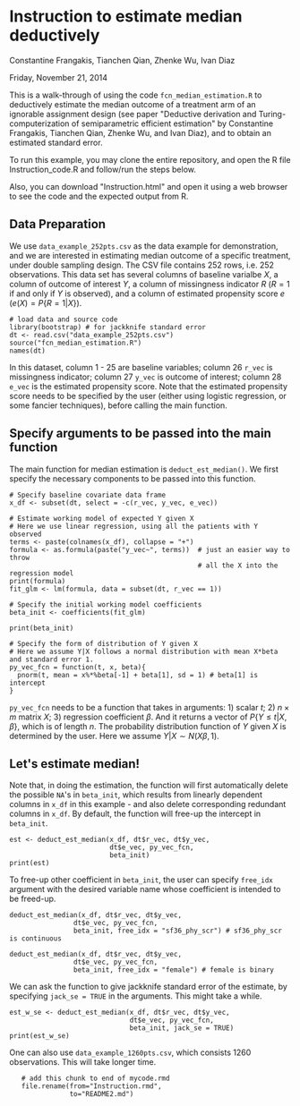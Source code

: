 # Instruction to estimate median deductively

Constantine Frangakis, Tianchen Qian, Zhenke Wu, Ivan Diaz

Friday, November 21, 2014

This is a walk-through of using the code `fcn_median_estimation.R` to deductively estimate the median outcome of a treatment arm of an ignorable assignment design (see paper "Deductive derivation and Turing-computerization of semiparametric efficient estimation" by Constantine Frangakis, Tianchen Qian, Zhenke Wu, and Ivan Diaz), and to obtain an estimated standard error.

To run this example, you may clone the entire repository, and open the R file Instruction_code.R and follow/run the steps below.

Also, you can download "Instruction.html" and open it using a web browser to see the code and the expected output from R. 

## Data Preparation

We use `data_example_252pts.csv` as the data example for demonstration, and we are interested in estimating median outcome of a specific treatment, under double sampling design. The CSV file contains 252 rows, i.e. 252 observations. This data set has several columns of baseline varialbe $X$, a column of outcome of interest $Y$, a column of missingness indicator $R$ ($R = 1$ if and only if $Y$ is observed), and a column of estimated propensity score $e$ ($e(X)=P\{R=1|X\}$).

```{r}
# load data and source code
library(bootstrap) # for jackknife standard error
dt <- read.csv("data_example_252pts.csv")
source("fcn_median_estimation.R")
names(dt)
```

In this dataset, column 1 - 25 are baseline variables; column 26 `r_vec` is missingness indicator; column 27 `y_vec` is outcome of interest; column 28 `e_vec` is the estimated propensity score. Note that the estimated propensity score needs to be specified by the user (either using logistic regression, or some fancier techniques), before calling the main function.

## Specify arguments to be passed into the main function

The main function for median estimation is `deduct_est_median()`. We first specify the necessary components to be passed into this function.

```{r}
# Specify baseline covariate data frame
x_df <- subset(dt, select = -c(r_vec, y_vec, e_vec))

# Estimate working model of expected Y given X
# Here we use linear regression, using all the patients with Y observed
terms <- paste(colnames(x_df), collapse = "+")
formula <- as.formula(paste("y_vec~", terms))  # just an easier way to throw 
                                               # all the X into the regression model
print(formula)
fit_glm <- lm(formula, data = subset(dt, r_vec == 1))

# Specify the initial working model coefficients
beta_init <- coefficients(fit_glm)

print(beta_init)

# Specify the form of distribution of Y given X
# Here we assume Y|X follows a normal distribution with mean X*beta and standard error 1.
py_vec_fcn = function(t, x, beta){
  pnorm(t, mean = x%*%beta[-1] + beta[1], sd = 1) # beta[1] is intercept
}
```

`py_vec_fcn` needs to be a function that takes in arguments: 1) scalar $t$; 2) $n \times m$ matrix $X$; 3) regression coefficient $\beta$. And it returns a vector of $P\{Y \leq t | X, \beta\}$, which is of length $n$. The probability distribution function of $Y$ given $X$ is determined by the user. Here we assume $Y|X \sim N(X\beta,1)$.

## Let's estimate median!

Note that, in doing the estimation, the function will first automatically delete the possible `NA`'s in `beta_init`, which results from linearly dependent columns in `x_df` in this example - and also delete corresponding redundant columns in `x_df`. By default, the function will free-up the intercept in `beta_init`.

```{r, cache = TRUE}
est <- deduct_est_median(x_df, dt$r_vec, dt$y_vec,
                         dt$e_vec, py_vec_fcn,
                         beta_init)
print(est)
```

To free-up other coefficient in `beta_init`, the user can specify `free_idx` argument with the desired variable name whose coefficient is intended to be freed-up.

```{r, cache = TRUE}
deduct_est_median(x_df, dt$r_vec, dt$y_vec,
                dt$e_vec, py_vec_fcn,
                beta_init, free_idx = "sf36_phy_scr") # sf36_phy_scr is continuous

deduct_est_median(x_df, dt$r_vec, dt$y_vec,
                dt$e_vec, py_vec_fcn,
                beta_init, free_idx = "female") # female is binary
```

We can ask the function to give jackknife standard error of the estimate, by specifying `jack_se = TRUE` in the arguments. This might take a while.

```{r, cache = TRUE}
est_w_se <- deduct_est_median(x_df, dt$r_vec, dt$y_vec,
                              dt$e_vec, py_vec_fcn,
                              beta_init, jack_se = TRUE)
print(est_w_se)
```


One can also use `data_example_1260pts.csv`, which consists 1260 observations. This will take longer time.

```{r, include=FALSE}
   # add this chunk to end of mycode.rmd
   file.rename(from="Instruction.rmd", 
               to="README2.md")
```